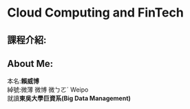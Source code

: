 # Cloud Computing and FinTech
<h2>課程介紹:</h2>

<h2>About Me:</h2>

本名:**賴威博** <br>
綽號:微薄 微博 微ㄅㄛˊ Weipo <br>
就讀**東吳大學巨資系(Big Data Management)** <br>


